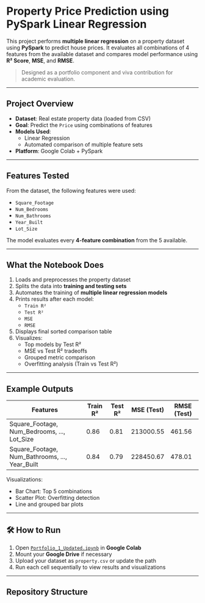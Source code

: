 # Property Price Prediction using PySpark Linear Regression

This project performs **multiple linear regression** on a property dataset using **PySpark** to predict house prices. It evaluates all combinations of 4 features from the available dataset and compares model performance using **R² Score**, **MSE**, and **RMSE**.

> Designed as a portfolio component and viva contribution for academic evaluation.

---

##  Project Overview

- **Dataset**: Real estate property data (loaded from CSV)
- **Goal**: Predict the `Price` using combinations of features
- **Models Used**:
  - Linear Regression
  - Automated comparison of multiple feature sets
- **Platform**: Google Colab + PySpark

---

##  Features Tested

From the dataset, the following features were used:

- `Square_Footage`
- `Num_Bedrooms`
- `Num_Bathrooms`
- `Year_Built`
- `Lot_Size`

The model evaluates every **4-feature combination** from the 5 available.

---

##  What the Notebook Does

1. Loads and preprocesses the property dataset
2. Splits the data into **training and testing sets**
3. Automates the training of **multiple linear regression models**
4. Prints results after each model: 
   - `Train R²`
   - `Test R²`
   - `MSE`
   - `RMSE`
5. Displays final sorted comparison table
6. Visualizes:
   - Top models by Test R²
   - MSE vs Test R² tradeoffs
   - Grouped metric comparison
   - Overfitting analysis (Train vs Test R²)

---

##  Example Outputs

| Features                                      | Train R² | Test R² | MSE (Test) | RMSE (Test) |
|----------------------------------------------|----------|---------|------------|-------------|
| Square_Footage, Num_Bedrooms, ..., Lot_Size  | 0.86     | 0.81    | 213000.55  | 461.56      |
| Square_Footage, Num_Bathrooms, ..., Year_Built | 0.84     | 0.79    | 228450.67  | 478.01      |

 Visualizations:
- Bar Chart: Top 5 combinations
- Scatter Plot: Overfitting detection
- Line and grouped bar plots

---

## 🛠 How to Run

1. Open [`Portfolio_1_Updated.ipynb`](./Portfolio_1_Updated.ipynb) in **Google Colab**
2. Mount your **Google Drive** if necessary
3. Upload your dataset as `property.csv` or update the path
4. Run each cell sequentially to view results and visualizations

---

## Repository Structure

